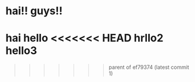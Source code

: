 # hai!! guys!!
hai
hello
<<<<<<< HEAD
hrllo2
hello3
=======

>>>>>>> parent of ef79374 (latest commit 1)
